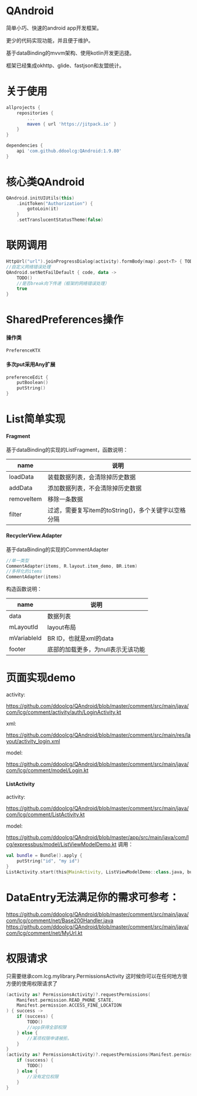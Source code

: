 # QAndroid

简单小巧、快速的android app开发框架。

更少的代码实现功能，并且便于维护。

基于dataBinding的mvvm架构、使用kotlin开发更迅捷。

框架已经集成okhttp、glide、fastjson和友盟统计。

# 关于使用

~~~gradle
allprojects {
    repositories {
        ...
        maven { url 'https://jitpack.io' }
    }
}
~~~

~~~gradle
dependencies {
    api 'com.github.ddoolcg:QAndroid:1.9.80'
}
~~~

# 核心类QAndroid

~~~kotlin
QAndroid.initUIUtils(this)
    .initToken("Authorization") {
        gotoLoin(it)
    }
    .setTranslucentStatusTheme(false)
~~~

# 联网调用

~~~kotlin
HttpUrl("url").joinProgressDialog(activity).formBody(map).post<T> { TODO() }
//自定义网络错误处理
QAndroid.setNetFailDefault { code, data ->
    TODO()
    //是否break向下传递（框架的网络错误处理）
    true
}
~~~

# SharedPreferences操作

#### 操作类

~~~kotlin
PreferenceKTX
~~~

#### 多次put采用Any扩展

~~~kotlin
preferenceEdit {
    putBoolean()
    putString()
}
~~~

# List简单实现

#### Fragment

基于dataBinding的实现的ListFragment，函数说明：

| name       | 说明                                |
|------------|-----------------------------------|
| loadData   | 装载数据列表，会清除掉历史数据                   |
| addData    | 添加数据列表，不会清除掉历史数据                  |
| removeItem | 移除一条数据                            |
| filter     | 过滤，需要复写item的toString()，多个关键字以空格分隔 |

#### RecyclerView.Adapter

基于dataBinding的实现的CommentAdapter

~~~kotlin
//单一类型
CommentAdapter(items, R.layout.item_demo, BR.item)
//多样化的items
CommentAdapter(items)
~~~

构造函数说明：

| name        | 说明                  |
|-------------|---------------------|
| data        | 数据列表                |
| mLayoutId   | layout布局            |
| mVariableId | BR ID，也就是xml的data   |
| footer      | 底部的加载更多，为null表示无该功能 |

# 页面实现demo

activity:

https://github.com/ddoolcg/QAndroid/blob/master/comment/src/main/java/com/lcg/comment/activity/auth/LoginActivity.kt

xml:

https://github.com/ddoolcg/QAndroid/blob/master/comment/src/main/res/layout/activity_login.xml

model:

https://github.com/ddoolcg/QAndroid/blob/master/comment/src/main/java/com/lcg/comment/model/Login.kt

#### ListActivity

activity:

https://github.com/ddoolcg/QAndroid/blob/master/comment/src/main/java/com/lcg/comment/ListActivity.kt

model:

https://github.com/ddoolcg/QAndroid/blob/master/app/src/main/java/com/lcg/expressbus/model/ListViewModelDemo.kt
调用：

~~~kotlin
val bundle = Bundle().apply {
    putString("id", "my id")
}
ListActivity.start(this@MainActivity, ListViewModelDemo::class.java, bundle)
~~~

# DataEntry无法满足你的需求可参考：

https://github.com/ddoolcg/QAndroid/blob/master/comment/src/main/java/com/lcg/comment/net/Base200Handler.java
https://github.com/ddoolcg/QAndroid/blob/master/comment/src/main/java/com/lcg/comment/net/MyUrl.kt

# 权限请求

只需要继承com.lcg.mylibrary.PermissionsActivity
这时候你可以在任何地方很方便的使用权限请求了

~~~kotlin
(activity as? PermissionsActivity)?.requestPermissions(
    Manifest.permission.READ_PHONE_STATE,
    Manifest.permission.ACCESS_FINE_LOCATION
) { success ->
    if (success) {
        TODO()
        //app获得全部权限
    } else {
        //某项权限申请被拒。
    }
}
(activity as? PermissionsActivity)?.requestPermissions(Manifest.permission.ACCESS_FINE_LOCATION) { success ->
    if (success) {
        TODO()
    } else {
        //没有定位权限
    }
}
~~~